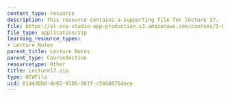 ```yaml
---
content_type: resource
description: This resource contains a supporting file for lecture 17.
file: https://ol-ocw-studio-app-production.s3.amazonaws.com/courses/3-016-mathematics-for-materials-scientists-and-engineers-fall-2005/0144d0b64c029106061fc5b688754ace_Lecture17.zip
file_type: application/zip
learning_resource_types:
- Lecture Notes
parent_title: Lecture Notes
parent_type: CourseSection
resourcetype: Other
title: Lecture17.zip
type: OCWFile
uid: 0144d0b6-4c02-9106-061f-c5b688754ace
---
```

